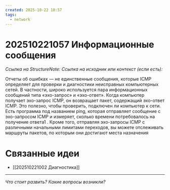 ```yaml
---
created: 2025-10-22 10:57
tags:
  - network
---
```

# 202510221057 Информационные сообщения

*Ссылка на StructureNote:*
*Ссылка на исходник или контекст (если есть):*

Отчеты об ошибках — не единственные сообщения, которые ICMP определяет для проверки и диагностики неисправных компьютерных сетей. В частности, широко используется пара информационных сообщений типа «эхо-запрос» и «эхо-ответ». Когда компьютер получает эхо-запрос ICMP, он возвращает пакет, содержащий эхо-ответ ICMP. Это полезно, чтобы проверить, подключен ли компьютер к сети. Есть программа под названием ping, которая отправляет сообщение с эхо-запросом ICMP и измеряет, сколько времени потребовалось на получение ответа1 . Кроме того, отправляя эхо-запросы ICMP с различными начальными лимитами переходов, вы можете отслеживать маршруты пакетов, по которым они достигают места назначения

# Связанные идеи

- [[202510221002 Диагностика]]

---

*Что стоит развить? Какие вопросы возникли?*
